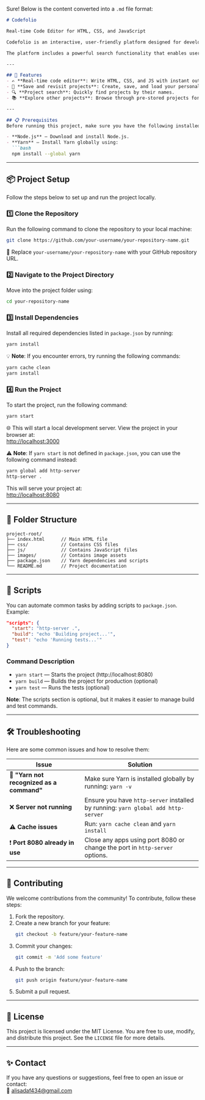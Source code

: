 Sure! Below is the content converted into a `.md` file format:

```markdown
# Codefolio

Real-time Code Editor for HTML, CSS, and JavaScript

Codefolio is an interactive, user-friendly platform designed for developers and coding enthusiasts. It allows users to sign in and write HTML, CSS, and JavaScript code in real-time with instant output previews. Users can also explore pre-stored projects for inspiration, create and save their own projects, and revisit them anytime.

The platform includes a powerful search functionality that enables users to find projects by their names, ensuring seamless navigation and discovery. Whether you're practicing your coding skills or building a portfolio of creative projects, Codefolio offers a dynamic space to experiment, learn, and showcase your work.

---

## 🚀 Features
- ✍️ **Real-time code editor**: Write HTML, CSS, and JS with instant output preview.
- 📁 **Save and revisit projects**: Create, save, and load your personal coding projects.
- 🔍 **Project search**: Quickly find projects by their names.
- 📚 **Explore other projects**: Browse through pre-stored projects for inspiration.

---

## 📋 Prerequisites
Before running this project, make sure you have the following installed on your system:

- **Node.js** — Download and install Node.js.
- **Yarn** — Install Yarn globally using:
  ```bash
  npm install --global yarn
  ```

---

## 📦 Project Setup
Follow the steps below to set up and run the project locally.

### 1️⃣ Clone the Repository
Run the following command to clone the repository to your local machine:

```bash
git clone https://github.com/your-username/your-repository-name.git
```
🔄 Replace `your-username/your-repository-name` with your GitHub repository URL.

### 2️⃣ Navigate to the Project Directory
Move into the project folder using:

```bash
cd your-repository-name
```

### 3️⃣ Install Dependencies
Install all required dependencies listed in `package.json` by running:

```bash
yarn install
```

💡 **Note**: If you encounter errors, try running the following commands:

```bash
yarn cache clean
yarn install
```

### 4️⃣ Run the Project
To start the project, run the following command:

```bash
yarn start
```
🌐 This will start a local development server. View the project in your browser at:  
[http://localhost:3000](http://localhost:3000)

⚠️ **Note**: If `yarn start` is not defined in `package.json`, you can use the following command instead:

```bash
yarn global add http-server
http-server .
```
This will serve your project at:  
[http://localhost:8080](http://localhost:8080)

---

## 📂 Folder Structure
```text
project-root/
├── index.html      // Main HTML file
├── css/            // Contains CSS files
├── js/             // Contains JavaScript files
├── images/         // Contains image assets
├── package.json    // Yarn dependencies and scripts
└── README.md       // Project documentation
```

---

## 📜 Scripts
You can automate common tasks by adding scripts to `package.json`. Example:

```json
"scripts": {
  "start": "http-server .",
  "build": "echo 'Building project...'",
  "test": "echo 'Running tests...'"
}
```

### Command Description
- `yarn start` — Starts the project (http://localhost:8080)
- `yarn build` — Builds the project for production (optional)
- `yarn test` — Runs the tests (optional)

**Note**: The scripts section is optional, but it makes it easier to manage build and test commands.

---

## 🛠️ Troubleshooting
Here are some common issues and how to resolve them:

| Issue | Solution |
|-------|----------|
| 🛑 **"Yarn not recognized as a command"** | Make sure Yarn is installed globally by running: `yarn -v` |
| ❌ **Server not running** | Ensure you have `http-server` installed by running: `yarn global add http-server` |
| ⚠️ **Cache issues** | Run: `yarn cache clean` and `yarn install` |
| ❗ **Port 8080 already in use** | Close any apps using port 8080 or change the port in `http-server` options. |

---

## 📣 Contributing
We welcome contributions from the community! To contribute, follow these steps:

1. Fork the repository.
2. Create a new branch for your feature:
   ```bash
   git checkout -b feature/your-feature-name
   ```
3. Commit your changes:
   ```bash
   git commit -m 'Add some feature'
   ```
4. Push to the branch:
   ```bash
   git push origin feature/your-feature-name
   ```
5. Submit a pull request.

---

## 📝 License
This project is licensed under the MIT License. You are free to use, modify, and distribute this project. See the `LICENSE` file for more details.

---

## ✨ Contact
If you have any questions or suggestions, feel free to open an issue or contact:  
📧 alisadaf434@gmail.com
```
